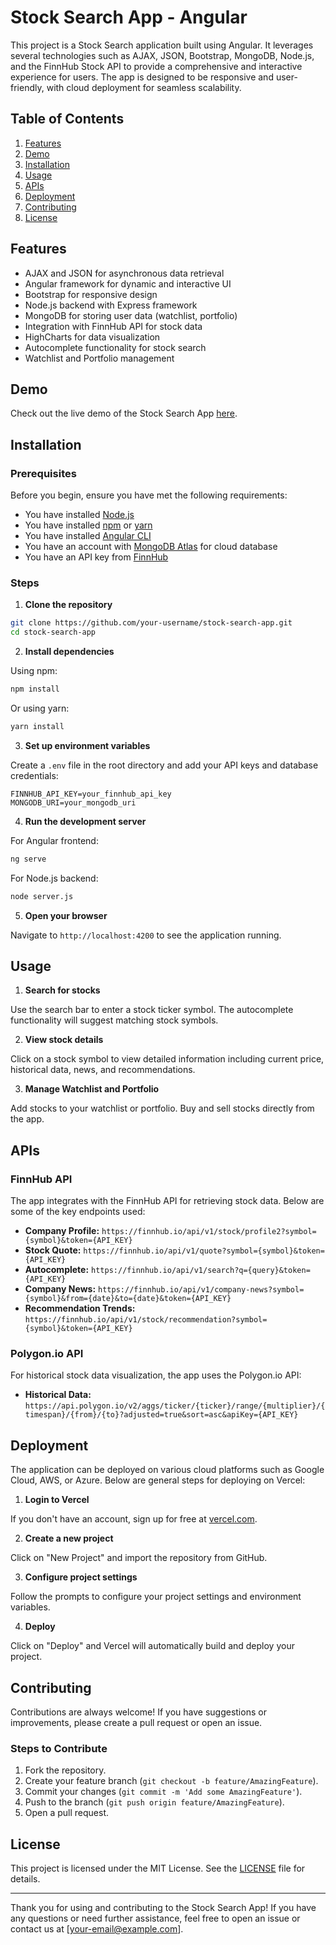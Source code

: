 # Stock Search App - Angular

This project is a Stock Search application built using Angular. It leverages several technologies such as AJAX, JSON, Bootstrap, MongoDB, Node.js, and the FinnHub Stock API to provide a comprehensive and interactive experience for users. The app is designed to be responsive and user-friendly, with cloud deployment for seamless scalability.

## Table of Contents

1. [Features](#features)
2. [Demo](#demo)
3. [Installation](#installation)
4. [Usage](#usage)
5. [APIs](#apis)
6. [Deployment](#deployment)
7. [Contributing](#contributing)
8. [License](#license)

## Features

- AJAX and JSON for asynchronous data retrieval
- Angular framework for dynamic and interactive UI
- Bootstrap for responsive design
- Node.js backend with Express framework
- MongoDB for storing user data (watchlist, portfolio)
- Integration with FinnHub API for stock data
- HighCharts for data visualization
- Autocomplete functionality for stock search
- Watchlist and Portfolio management

## Demo

Check out the live demo of the Stock Search App [here](#).

## Installation

### Prerequisites

Before you begin, ensure you have met the following requirements:

- You have installed [Node.js](https://nodejs.org/en/download/)
- You have installed [npm](https://www.npmjs.com/get-npm) or [yarn](https://classic.yarnpkg.com/en/docs/install)
- You have installed [Angular CLI](https://angular.io/cli)
- You have an account with [MongoDB Atlas](https://www.mongodb.com/cloud/atlas) for cloud database
- You have an API key from [FinnHub](https://finnhub.io/)

### Steps

1. **Clone the repository**

```bash
git clone https://github.com/your-username/stock-search-app.git
cd stock-search-app
```

2. **Install dependencies**

Using npm:
```bash
npm install
```

Or using yarn:
```bash
yarn install
```

3. **Set up environment variables**

Create a `.env` file in the root directory and add your API keys and database credentials:

```env
FINNHUB_API_KEY=your_finnhub_api_key
MONGODB_URI=your_mongodb_uri
```

4. **Run the development server**

For Angular frontend:
```bash
ng serve
```

For Node.js backend:
```bash
node server.js
```

5. **Open your browser**

Navigate to `http://localhost:4200` to see the application running.

## Usage

1. **Search for stocks**

Use the search bar to enter a stock ticker symbol. The autocomplete functionality will suggest matching stock symbols.

2. **View stock details**

Click on a stock symbol to view detailed information including current price, historical data, news, and recommendations.

3. **Manage Watchlist and Portfolio**

Add stocks to your watchlist or portfolio. Buy and sell stocks directly from the app.

## APIs

### FinnHub API

The app integrates with the FinnHub API for retrieving stock data. Below are some of the key endpoints used:

- **Company Profile:** `https://finnhub.io/api/v1/stock/profile2?symbol={symbol}&token={API_KEY}`
- **Stock Quote:** `https://finnhub.io/api/v1/quote?symbol={symbol}&token={API_KEY}`
- **Autocomplete:** `https://finnhub.io/api/v1/search?q={query}&token={API_KEY}`
- **Company News:** `https://finnhub.io/api/v1/company-news?symbol={symbol}&from={date}&to={date}&token={API_KEY}`
- **Recommendation Trends:** `https://finnhub.io/api/v1/stock/recommendation?symbol={symbol}&token={API_KEY}`

### Polygon.io API

For historical stock data visualization, the app uses the Polygon.io API:

- **Historical Data:** `https://api.polygon.io/v2/aggs/ticker/{ticker}/range/{multiplier}/{timespan}/{from}/{to}?adjusted=true&sort=asc&apiKey={API_KEY}`

## Deployment

The application can be deployed on various cloud platforms such as Google Cloud, AWS, or Azure. Below are general steps for deploying on Vercel:

1. **Login to Vercel**

If you don't have an account, sign up for free at [vercel.com](https://vercel.com).

2. **Create a new project**

Click on "New Project" and import the repository from GitHub.

3. **Configure project settings**

Follow the prompts to configure your project settings and environment variables.

4. **Deploy**

Click on "Deploy" and Vercel will automatically build and deploy your project.

## Contributing

Contributions are always welcome! If you have suggestions or improvements, please create a pull request or open an issue.

### Steps to Contribute

1. Fork the repository.
2. Create your feature branch (`git checkout -b feature/AmazingFeature`).
3. Commit your changes (`git commit -m 'Add some AmazingFeature'`).
4. Push to the branch (`git push origin feature/AmazingFeature`).
5. Open a pull request.

## License

This project is licensed under the MIT License. See the [LICENSE](LICENSE) file for details.

---

Thank you for using and contributing to the Stock Search App! If you have any questions or need further assistance, feel free to open an issue or contact us at [your-email@example.com].
